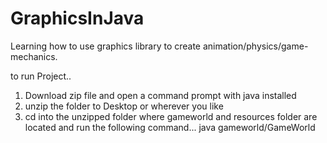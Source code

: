 # GraphicsInJava
Learning how to use graphics library to create animation/physics/game-mechanics.

to run Project..

1. Download zip file and open a command prompt with java installed
2. unzip the folder to Desktop or wherever you like
2. cd into the unzipped folder where gameworld and resources folder are located and run the following command...
   java gameworld/GameWorld
